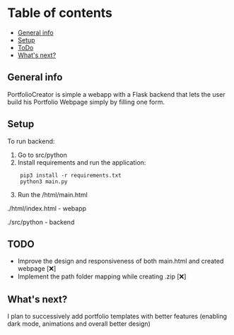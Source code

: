 
# Table of contents
* [General info](#general-info)
* [Setup](#setup)
* [ToDo](#todo)
* [What's next?](#whats-next?)

## General info
PortfolioCreator is simple a webapp with a Flask backend that lets the user build his Portfolio Webpage simply by filling one form.

## Setup


To run backend:
1. Go to src/python 
2. Install requirements and run the application: 
```
	pip3 install -r requirements.txt
	python3 main.py
```
3. Run the /html/main.html


./html/index.html - webapp

./src/python - backend


## TODO 
* Improve the design and responsiveness of both main.html and created webpage [❌]
* Implement the path folder mapping while creating .zip [❌]

## What's next? 
I plan to successively add portfolio templates with better features (enabling dark mode, animations and overall better design) 
